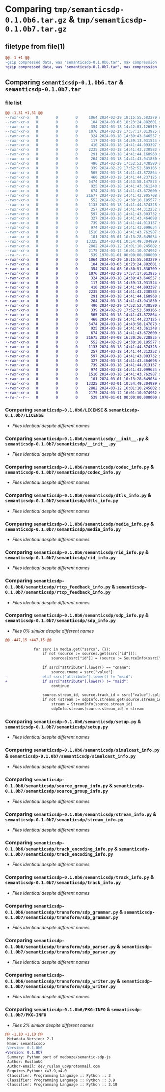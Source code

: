 # Comparing `tmp/semanticsdp-0.1.0b6.tar.gz` & `tmp/semanticsdp-0.1.0b7.tar.gz`

## filetype from file(1)

```diff
@@ -1 +1 @@
-gzip compressed data, was "semanticsdp-0.1.0b6.tar", max compression
+gzip compressed data, was "semanticsdp-0.1.0b7.tar", max compression
```

## Comparing `semanticsdp-0.1.0b6.tar` & `semanticsdp-0.1.0b7.tar`

### file list

```diff
@@ -1,31 +1,31 @@
--rwxr-xr-x   0        0        0     1064 2024-02-29 18:15:55.583279 semanticsdp-0.1.0b6/LICENSE
--rwxr-xr-x   0        0        0      104 2024-03-03 18:23:24.882601 semanticsdp-0.1.0b6/README.md
--rwxr-xr-x   0        0        0      354 2024-03-18 14:42:03.126519 semanticsdp-0.1.0b6/pyproject.toml
--rwxr-xr-x   0        0        0     1076 2024-02-29 17:57:17.013925 semanticsdp-0.1.0b6/semanticsdp/__init__.py
--rwxr-xr-x   0        0        0      324 2024-03-18 14:39:43.646557 semanticsdp-0.1.0b6/semanticsdp/_base.py
--rwxr-xr-x   0        0        0      117 2024-03-18 14:39:13.931524 semanticsdp-0.1.0b6/semanticsdp/_dataclass_fix.py
--rwxr-xr-x   0        0        0      410 2024-03-18 14:41:44.093397 semanticsdp-0.1.0b6/semanticsdp/candidate_info.py
--rwxr-xr-x   0        0        0     2235 2024-03-18 14:41:43.230583 semanticsdp-0.1.0b6/semanticsdp/codec_info.py
--rwxr-xr-x   0        0        0      291 2024-03-18 14:41:44.168968 semanticsdp-0.1.0b6/semanticsdp/crypto_info.py
--rwxr-xr-x   0        0        0      264 2024-03-18 14:41:43.941830 semanticsdp-0.1.0b6/semanticsdp/datachannel_info.py
--rwxr-xr-x   0        0        0      490 2024-02-29 17:52:52.438580 semanticsdp-0.1.0b6/semanticsdp/direction.py
--rwxr-xr-x   0        0        0      339 2024-02-29 17:52:52.509166 semanticsdp-0.1.0b6/semanticsdp/direction_way.py
--rwxr-xr-x   0        0        0      565 2024-03-18 14:41:43.872864 semanticsdp-0.1.0b6/semanticsdp/dtls_info.py
--rwxr-xr-x   0        0        0      460 2024-03-18 14:41:44.237125 semanticsdp-0.1.0b6/semanticsdp/ice_info.py
--rwxr-xr-x   0        0        0     5474 2024-03-18 14:43:58.147873 semanticsdp-0.1.0b6/semanticsdp/media_info.py
--rwxr-xr-x   0        0        0      925 2024-03-18 14:41:43.361248 semanticsdp-0.1.0b6/semanticsdp/rid_info.py
--rwxr-xr-x   0        0        0      674 2024-03-18 14:41:43.672600 semanticsdp-0.1.0b6/semanticsdp/rtcp_feedback_info.py
--rwxr-xr-x   0        0        0    21677 2024-03-18 14:41:42.905708 semanticsdp-0.1.0b6/semanticsdp/sdp_info.py
--rwxr-xr-x   0        0        0      552 2024-02-29 14:38:18.185577 semanticsdp-0.1.0b6/semanticsdp/setup.py
--rwxr-xr-x   0        0        0     1133 2024-03-18 14:41:44.374328 semanticsdp-0.1.0b6/semanticsdp/simulcast_info.py
--rwxr-xr-x   0        0        0      257 2024-03-18 14:41:44.312252 semanticsdp-0.1.0b6/semanticsdp/simulcast_stream_info.py
--rwxr-xr-x   0        0        0      597 2024-03-18 14:41:43.003732 semanticsdp-0.1.0b6/semanticsdp/source_group_info.py
--rwxr-xr-x   0        0        0      327 2024-03-18 14:41:43.464698 semanticsdp-0.1.0b6/semanticsdp/source_info.py
--rwxr-xr-x   0        0        0      739 2024-03-18 14:41:44.013137 semanticsdp-0.1.0b6/semanticsdp/stream_info.py
--rwxr-xr-x   0        0        0      974 2024-03-18 14:41:43.099634 semanticsdp-0.1.0b6/semanticsdp/track_encoding_info.py
--rwxr-xr-x   0        0        0     1510 2024-03-18 14:41:43.762987 semanticsdp-0.1.0b6/semanticsdp/track_info.py
--rwxr-xr-x   0        0        0      101 2024-03-01 10:13:28.649034 semanticsdp-0.1.0b6/semanticsdp/transform/__init__.py
--rwxr-xr-x   0        0        0    13325 2024-03-01 10:54:49.304989 semanticsdp-0.1.0b6/semanticsdp/transform/sdp_grammar.py
--rwxr-xr-x   0        0        0     2882 2024-03-12 16:01:10.245802 semanticsdp-0.1.0b6/semanticsdp/transform/sdp_parser.py
--rwxr-xr-x   0        0        0     2175 2024-03-12 16:01:10.074962 semanticsdp-0.1.0b6/semanticsdp/transform/sdp_writer.py
--rw-r--r--   0        0        0      539 1970-01-01 00:00:00.000000 semanticsdp-0.1.0b6/PKG-INFO
+-rwxr-xr-x   0        0        0     1064 2024-02-29 18:15:55.583279 semanticsdp-0.1.0b7/LICENSE
+-rwxr-xr-x   0        0        0      104 2024-03-03 18:23:24.882601 semanticsdp-0.1.0b7/README.md
+-rwxr-xr-x   0        0        0      354 2024-04-08 16:30:51.830709 semanticsdp-0.1.0b7/pyproject.toml
+-rwxr-xr-x   0        0        0     1076 2024-02-29 17:57:17.013925 semanticsdp-0.1.0b7/semanticsdp/__init__.py
+-rwxr-xr-x   0        0        0      324 2024-03-18 14:39:43.646557 semanticsdp-0.1.0b7/semanticsdp/_base.py
+-rwxr-xr-x   0        0        0      117 2024-03-18 14:39:13.931524 semanticsdp-0.1.0b7/semanticsdp/_dataclass_fix.py
+-rwxr-xr-x   0        0        0      410 2024-03-18 14:41:44.093397 semanticsdp-0.1.0b7/semanticsdp/candidate_info.py
+-rwxr-xr-x   0        0        0     2235 2024-03-18 14:41:43.230583 semanticsdp-0.1.0b7/semanticsdp/codec_info.py
+-rwxr-xr-x   0        0        0      291 2024-03-18 14:41:44.168968 semanticsdp-0.1.0b7/semanticsdp/crypto_info.py
+-rwxr-xr-x   0        0        0      264 2024-03-18 14:41:43.941830 semanticsdp-0.1.0b7/semanticsdp/datachannel_info.py
+-rwxr-xr-x   0        0        0      490 2024-02-29 17:52:52.438580 semanticsdp-0.1.0b7/semanticsdp/direction.py
+-rwxr-xr-x   0        0        0      339 2024-02-29 17:52:52.509166 semanticsdp-0.1.0b7/semanticsdp/direction_way.py
+-rwxr-xr-x   0        0        0      565 2024-03-18 14:41:43.872864 semanticsdp-0.1.0b7/semanticsdp/dtls_info.py
+-rwxr-xr-x   0        0        0      460 2024-03-18 14:41:44.237125 semanticsdp-0.1.0b7/semanticsdp/ice_info.py
+-rwxr-xr-x   0        0        0     5474 2024-03-18 14:43:58.147873 semanticsdp-0.1.0b7/semanticsdp/media_info.py
+-rwxr-xr-x   0        0        0      925 2024-03-18 14:41:43.361248 semanticsdp-0.1.0b7/semanticsdp/rid_info.py
+-rwxr-xr-x   0        0        0      674 2024-03-18 14:41:43.672600 semanticsdp-0.1.0b7/semanticsdp/rtcp_feedback_info.py
+-rwxr-xr-x   0        0        0    21675 2024-04-08 16:30:26.728835 semanticsdp-0.1.0b7/semanticsdp/sdp_info.py
+-rwxr-xr-x   0        0        0      552 2024-02-29 14:38:18.185577 semanticsdp-0.1.0b7/semanticsdp/setup.py
+-rwxr-xr-x   0        0        0     1133 2024-03-18 14:41:44.374328 semanticsdp-0.1.0b7/semanticsdp/simulcast_info.py
+-rwxr-xr-x   0        0        0      257 2024-03-18 14:41:44.312252 semanticsdp-0.1.0b7/semanticsdp/simulcast_stream_info.py
+-rwxr-xr-x   0        0        0      597 2024-03-18 14:41:43.003732 semanticsdp-0.1.0b7/semanticsdp/source_group_info.py
+-rwxr-xr-x   0        0        0      327 2024-03-18 14:41:43.464698 semanticsdp-0.1.0b7/semanticsdp/source_info.py
+-rwxr-xr-x   0        0        0      739 2024-03-18 14:41:44.013137 semanticsdp-0.1.0b7/semanticsdp/stream_info.py
+-rwxr-xr-x   0        0        0      974 2024-03-18 14:41:43.099634 semanticsdp-0.1.0b7/semanticsdp/track_encoding_info.py
+-rwxr-xr-x   0        0        0     1510 2024-03-18 14:41:43.762987 semanticsdp-0.1.0b7/semanticsdp/track_info.py
+-rwxr-xr-x   0        0        0      101 2024-03-01 10:13:28.649034 semanticsdp-0.1.0b7/semanticsdp/transform/__init__.py
+-rwxr-xr-x   0        0        0    13325 2024-03-01 10:54:49.304989 semanticsdp-0.1.0b7/semanticsdp/transform/sdp_grammar.py
+-rwxr-xr-x   0        0        0     2882 2024-03-12 16:01:10.245802 semanticsdp-0.1.0b7/semanticsdp/transform/sdp_parser.py
+-rwxr-xr-x   0        0        0     2175 2024-03-12 16:01:10.074962 semanticsdp-0.1.0b7/semanticsdp/transform/sdp_writer.py
+-rw-r--r--   0        0        0      539 1970-01-01 00:00:00.000000 semanticsdp-0.1.0b7/PKG-INFO
```

### Comparing `semanticsdp-0.1.0b6/LICENSE` & `semanticsdp-0.1.0b7/LICENSE`

 * *Files identical despite different names*

### Comparing `semanticsdp-0.1.0b6/semanticsdp/__init__.py` & `semanticsdp-0.1.0b7/semanticsdp/__init__.py`

 * *Files identical despite different names*

### Comparing `semanticsdp-0.1.0b6/semanticsdp/codec_info.py` & `semanticsdp-0.1.0b7/semanticsdp/codec_info.py`

 * *Files identical despite different names*

### Comparing `semanticsdp-0.1.0b6/semanticsdp/dtls_info.py` & `semanticsdp-0.1.0b7/semanticsdp/dtls_info.py`

 * *Files identical despite different names*

### Comparing `semanticsdp-0.1.0b6/semanticsdp/media_info.py` & `semanticsdp-0.1.0b7/semanticsdp/media_info.py`

 * *Files identical despite different names*

### Comparing `semanticsdp-0.1.0b6/semanticsdp/rid_info.py` & `semanticsdp-0.1.0b7/semanticsdp/rid_info.py`

 * *Files identical despite different names*

### Comparing `semanticsdp-0.1.0b6/semanticsdp/rtcp_feedback_info.py` & `semanticsdp-0.1.0b7/semanticsdp/rtcp_feedback_info.py`

 * *Files identical despite different names*

### Comparing `semanticsdp-0.1.0b6/semanticsdp/sdp_info.py` & `semanticsdp-0.1.0b7/semanticsdp/sdp_info.py`

 * *Files 0% similar despite different names*

```diff
@@ -447,15 +447,15 @@
 
             for ssrc in media.get("ssrcs", {}):
                 if not (source := sources.get(ssrc["id"])):
                     sources[ssrc["id"]] = (source := SourceInfo(ssrc["id"]))
 
                 if ssrc["attribute"].lower() == "cname":
                     source.cname = ssrc["value"]
-                elif ssrc["attribute"].lower() != "msid":
+                if ssrc["attribute"].lower() != "msid":
                     continue
 
                 source.stream_id, source.track_id = ssrc["value"].split(" ")
                 if not (stream := sdpInfo.streams.get(source.stream_id)):
                     stream = StreamInfo(source.stream_id)
                     sdpInfo.streams[source.stream_id] = stream
```

### Comparing `semanticsdp-0.1.0b6/semanticsdp/setup.py` & `semanticsdp-0.1.0b7/semanticsdp/setup.py`

 * *Files identical despite different names*

### Comparing `semanticsdp-0.1.0b6/semanticsdp/simulcast_info.py` & `semanticsdp-0.1.0b7/semanticsdp/simulcast_info.py`

 * *Files identical despite different names*

### Comparing `semanticsdp-0.1.0b6/semanticsdp/source_group_info.py` & `semanticsdp-0.1.0b7/semanticsdp/source_group_info.py`

 * *Files identical despite different names*

### Comparing `semanticsdp-0.1.0b6/semanticsdp/stream_info.py` & `semanticsdp-0.1.0b7/semanticsdp/stream_info.py`

 * *Files identical despite different names*

### Comparing `semanticsdp-0.1.0b6/semanticsdp/track_encoding_info.py` & `semanticsdp-0.1.0b7/semanticsdp/track_encoding_info.py`

 * *Files identical despite different names*

### Comparing `semanticsdp-0.1.0b6/semanticsdp/track_info.py` & `semanticsdp-0.1.0b7/semanticsdp/track_info.py`

 * *Files identical despite different names*

### Comparing `semanticsdp-0.1.0b6/semanticsdp/transform/sdp_grammar.py` & `semanticsdp-0.1.0b7/semanticsdp/transform/sdp_grammar.py`

 * *Files identical despite different names*

### Comparing `semanticsdp-0.1.0b6/semanticsdp/transform/sdp_parser.py` & `semanticsdp-0.1.0b7/semanticsdp/transform/sdp_parser.py`

 * *Files identical despite different names*

### Comparing `semanticsdp-0.1.0b6/semanticsdp/transform/sdp_writer.py` & `semanticsdp-0.1.0b7/semanticsdp/transform/sdp_writer.py`

 * *Files identical despite different names*

### Comparing `semanticsdp-0.1.0b6/PKG-INFO` & `semanticsdp-0.1.0b7/PKG-INFO`

 * *Files 2% similar despite different names*

```diff
@@ -1,10 +1,10 @@
 Metadata-Version: 2.1
 Name: semanticsdp
-Version: 0.1.0b6
+Version: 0.1.0b7
 Summary: Python port of medooze/semantic-sdp-js
 Author: RuslanUC
 Author-email: dev_ruslan_uc@protonmail.com
 Requires-Python: >=3.9,<4.0
 Classifier: Programming Language :: Python :: 3
 Classifier: Programming Language :: Python :: 3.9
 Classifier: Programming Language :: Python :: 3.10
```

